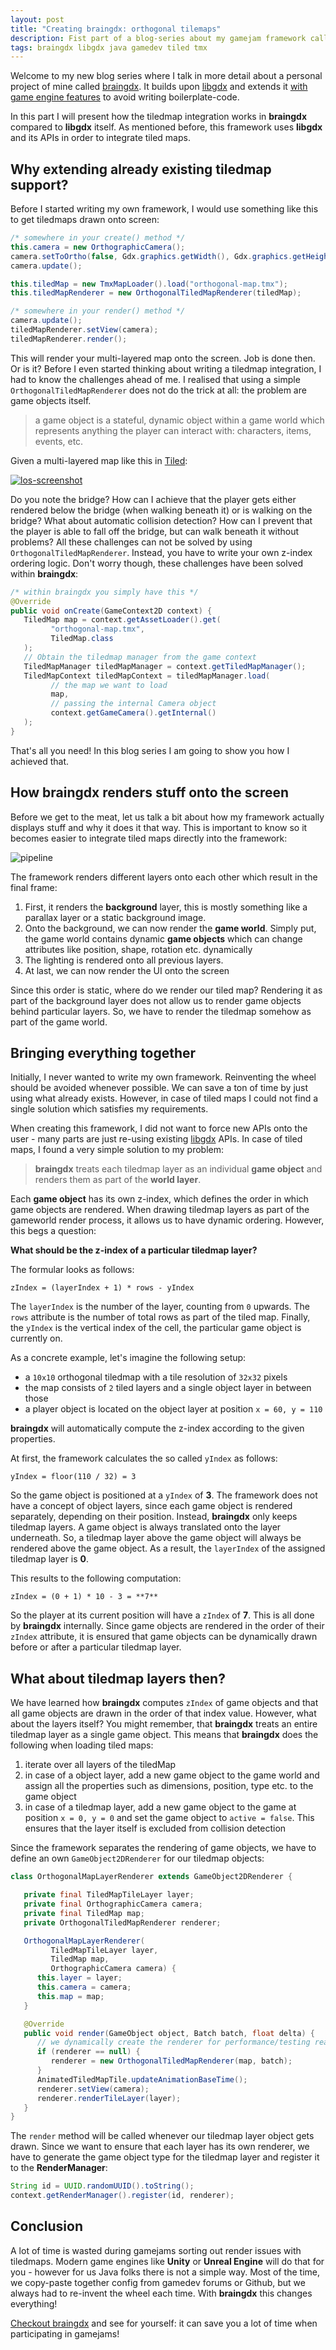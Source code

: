 ```yaml
---
layout: post
title: "Creating braingdx: orthogonal tilemaps"
description: Fist part of a blog-series about my gamejam framework called braingdx.
tags: braingdx libgdx java gamedev tiled tmx
---
```

Welcome to my new blog series where I talk in more detail about a personal project of mine called [braingdx](https://github.com/bitbrain/braingdx). It builds upon [libgdx](https://libgdx.badlogicgames.com) and extends it [with game engine features](https://github.com/bitbrain/braingdx#features) to avoid writing boilerplate-code.

In this part I will present how the tiledmap integration works in **braingdx** compared to **libgdx** itself. As mentioned before, this framework uses **libgdx** and its APIs in order to integrate tiled maps.

## Why extending already existing tiledmap support?

Before I started writing my own framework, I would use something like this to get tiledmaps drawn onto screen:
```java
/* somewhere in your create() method */
this.camera = new OrthographicCamera();
camera.setToOrtho(false, Gdx.graphics.getWidth(), Gdx.graphics.getHeight());
camera.update();

this.tiledMap = new TmxMapLoader().load("orthogonal-map.tmx");
this.tiledMapRenderer = new OrthogonalTiledMapRenderer(tiledMap);

/* somewhere in your render() method */
camera.update();
tiledMapRenderer.setView(camera);
tiledMapRenderer.render();
```
This will render your multi-layered map onto the screen. Job is done then. Or  is it? Before I even started thinking about writing a tiledmap integration, I had to know the challenges ahead of me. I realised that using a simple `OrthogonalTiledMapRenderer` does not do the trick at all: the problem are game objects itself.

> a game object is a stateful, dynamic object within a game world which represents anything the player can interact with: characters, items, events, etc.

Given a multi-layered map like this in [Tiled](https://www.mapeditor.org/):

[![los-screenshot](/public/media/legend-of-studentenfutter-screenshot.jpg)](https://bitbrain.itch.io/the-legend-of-studentenfutter)

Do you note the bridge? How can I achieve that the player gets either rendered below the bridge (when walking beneath it) or is walking on the bridge? What about automatic collision detection? How can I prevent that the player is able to fall off the bridge, but can walk beneath it without problems? All these challenges can not be solved by using `OrthogonalTiledMapRenderer`.
Instead, you have to write your own z-index ordering logic. Don't worry though, these challenges have been solved within **braingdx**:
```java
/* within braingdx you simply have this */
@Override
public void onCreate(GameContext2D context) {
   TiledMap map = context.getAssetLoader().get(
         "orthogonal-map.tmx",
         TiledMap.class
   );
   // Obtain the tiledmap manager from the game context
   TiledMapManager tiledMapManager = context.getTiledMapManager();
   TiledMapContext tiledMapContext = tiledMapManager.load(
         // the map we want to load
         map,
         // passing the internal Camera object
         context.getGameCamera().getInternal()
   );
}
```
That's all you need! In this blog series I am going to show you how I achieved that.

## How braingdx renders stuff onto the screen

Before we get to the meat, let us talk a bit about how my framework actually displays stuff and why it does it that way. This is important to know so it becomes easier to integrate tiled maps directly into the framework:

![pipeline](/public/media/braingdx-render-pipeline.png)

The framework renders different layers onto each other which result in the final frame:

1. First, it renders the **background** layer, this is mostly something like a parallax layer or a static background image.
2. Onto the background, we can now render the **game world**. Simply put, the game world contains dynamic **game objects** which can change attributes like position, shape, rotation etc. dynamically
3. The lighting is rendered onto all previous layers.
4. At last, we can now render the UI onto the screen

Since this order is static, where do we render our tiled map? Rendering it as part of the background layer does not allow us to render game objects behind particular layers. So, we have to render the tiledmap somehow as part of the game world.

## Bringing everything together

Initially, I never wanted to write my own framework. Reinventing the wheel should be avoided whenever possible. We can save a ton of time by just using what already exists. However, in case of tiled maps I could not find a single solution which satisfies my requirements.

When creating this framework, I did not want to force new APIs onto the user - many parts are just re-using existing [libgdx](https://libgdx.badlogicgames.com) APIs. In case of tiled maps, I found a very simple solution to my problem:

> **braingdx** treats each tiledmap layer as an individual **game object** and renders them as part of the **world layer**.

Each **game object** has its own z-index, which defines the order in which game objects are rendered. When drawing tiledmap layers as part of the gameworld render process, it allows us to have dynamic ordering. However, this begs a question:

**What should be the z-index of a particular tiledmap layer?**

The formular looks as follows:
```
zIndex = (layerIndex + 1) * rows - yIndex
```
The `layerIndex` is the number of the layer, counting from `0` upwards. The `rows` attribute is the number of total rows as part of the tiled map. Finally, the `yIndex` is the vertical index of the cell, the particular game object is currently on.

As a concrete example, let's imagine the following setup:

* a `10x10` orthogonal tiledmap with a tile resolution of `32x32` pixels
* the map consists of `2` tiled layers and a single object layer in between those
* a player object is located on the object layer at position `x = 60, y = 110`

**braingdx** will automatically compute the z-index according to the given properties.

At first, the framework calculates the so called `yIndex` as follows:

```
yIndex = floor(110 / 32) = 3
```
So the game object is positioned at a `yIndex` of **3**. The framework does not have a concept of object layers, since each game object is rendered separately, depending on their position. Instead, **braingdx** only keeps tiledmap layers. A game object is always translated onto the layer underneath. So, a tiledmap layer above the game object will always be rendered above the game object. As a result, the `layerIndex` of the assigned tiledmap layer is **0**.

This results to the following computation:
```
zIndex = (0 + 1) * 10 - 3 = **7**
```
So the player at its current position will have a `zIndex` of **7**. This is all done by **braingdx** internally. Since game objects are rendered in the order of their `zIndex` attribute, it is ensured that game objects can be dynamically drawn before or after a particular tiledmap layer.

## What about tiledmap layers then?

We have learned how **braingdx** computes `zIndex` of game objects and that all game objects are drawn in the order of that index value. However, what about the layers itself? You might remember, that **braingdx** treats an entire tiledmap layer as a single game object. This means that **braingdx** does the following when loading tiled maps:

1. iterate over all layers of the tiledMap
2. in case of a object layer, add a new game object to the game world and assign all the properties such as dimensions, position, type etc. to the game object
3. in case of a tiledmap layer, add a new game object to the game at position `x = 0, y = 0` and set the game object to `active = false`. This ensures that the layer itself is excluded from collision detection

Since the framework separates the rendering of game objects, we have to define an own `GameObject2DRenderer` for our tiledmap objects:
```java
class OrthogonalMapLayerRenderer extends GameObject2DRenderer {

   private final TiledMapTileLayer layer;
   private final OrthographicCamera camera;
   private final TiledMap map;
   private OrthogonalTiledMapRenderer renderer;

   OrthogonalMapLayerRenderer(
         TiledMapTileLayer layer,
         TiledMap map,
         OrthographicCamera camera) {
      this.layer = layer;
      this.camera = camera;
      this.map = map;
   }

   @Override
   public void render(GameObject object, Batch batch, float delta) {
      // we dynamically create the renderer for performance/testing reasons
      if (renderer == null) {
         renderer = new OrthogonalTiledMapRenderer(map, batch);
      }
      AnimatedTiledMapTile.updateAnimationBaseTime();
      renderer.setView(camera);
      renderer.renderTileLayer(layer);
   }
}
```
The `render` method will be called whenever our tiledmap layer object gets drawn. Since we want to ensure that each layer has its own renderer, we have to generate the game object type for the tiledmap layer and register it to the **RenderManager**:
```java
String id = UUID.randomUUID().toString();
context.getRenderManager().register(id, renderer);
```

## Conclusion

A lot of time is wasted during gamejams sorting out render issues with tiledmaps. Modern game engines like **Unity** or **Unreal Engine** will do that for you - however for us Java folks there is not a simple way. Most of the time, we copy-paste together config from gamedev forums or Github, but we always had to re-invent the wheel each time. With **braingdx** this changes everything!

[Checkout braingdx](https://github.com/bitbrain/braingdx) and see for yourself: it can save you a lot of time when participating in gamejams!

